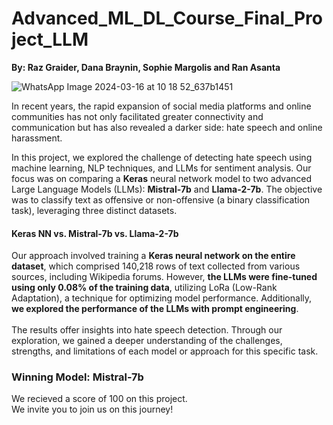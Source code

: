 # Advanced_ML_DL_Course_Final_Project_LLM
**By: Raz Graider, Dana Braynin, Sophie Margolis and Ran Asanta**<br>

![WhatsApp Image 2024-03-16 at 10 18 52_637b1451](https://github.com/DanaBraynin/Advanced_ML_DL_Course_Final_Project_LLM/assets/114236961/5a4eb6af-8690-49b3-a1c5-1722a7c0409e)

In recent years, the rapid expansion of social media platforms and online communities has not only facilitated greater connectivity and communication but has also revealed a darker side: hate speech and online harassment.<br>

In this project, we explored the challenge of detecting hate speech using machine learning, NLP techniques, and LLMs for sentiment analysis. Our focus was on comparing a **Keras** neural network model to two advanced Large Language Models (LLMs): **Mistral-7b** and **Llama-2-7b**. The objective was to classify text as offensive or non-offensive (a binary classification task), leveraging three distinct datasets.

#### **Keras NN vs. Mistral-7b vs. Llama-2-7b**
Our approach involved training a **Keras neural network on the entire dataset**, which comprised 140,218 rows of text collected from various sources, including Wikipedia forums. However, **the LLMs were fine-tuned using only 0.08% of the training data**, utilizing LoRa (Low-Rank Adaptation), a technique for optimizing model performance. Additionally, **we explored the performance of the LLMs with prompt engineering**.<br><br>
The results offer insights into hate speech detection. Through our exploration, we gained a deeper understanding of the challenges, strengths, and limitations of each model or approach for this specific task. 

### Winning Model: Mistral-7b

We recieved a score of 100 on this project.<br>
We invite you to join us on this journey!
